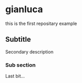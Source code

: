# gianluca
this is the first repositary example
## Subtitle
Secondary description
### Sub section
Last bit...
